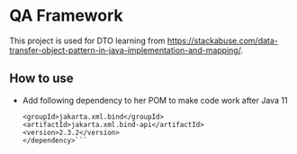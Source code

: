 # QA Framework

This project is used for DTO learning from 
https://stackabuse.com/data-transfer-object-pattern-in-java-implementation-and-mapping/. 

## How to use
- Add following dependency to her POM to make code work after Java 11 
  
  ```<dependency>
  <groupId>jakarta.xml.bind</groupId>
  <artifactId>jakarta.xml.bind-api</artifactId>
  <version>2.3.2</version>
  </dependency>```

